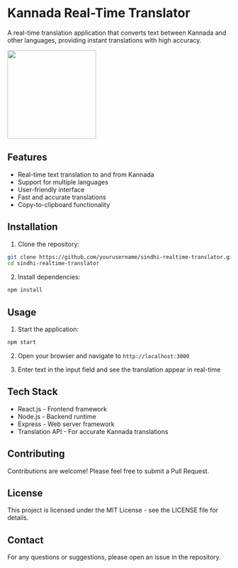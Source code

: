 # Kannada Real-Time Translator

A real-time translation application that converts text between Kannada and other languages, providing instant translations with high accuracy.

<img src="assets/Demo.png" width="200" margin="auto" />

## Features

- Real-time text translation to and from Kannada
- Support for multiple languages
- User-friendly interface
- Fast and accurate translations
- Copy-to-clipboard functionality

## Installation

1. Clone the repository:
```bash
git clone https://github.com/yourusername/sindhi-realtime-translator.git
cd sindhi-realtime-translator
```

2. Install dependencies:
```bash
npm install
```

## Usage

1. Start the application:
```bash
npm start
```

2. Open your browser and navigate to `http://localhost:3000`

3. Enter text in the input field and see the translation appear in real-time

## Tech Stack

- React.js - Frontend framework
- Node.js - Backend runtime
- Express - Web server framework
- Translation API - For accurate Kannada translations

## Contributing

Contributions are welcome! Please feel free to submit a Pull Request.

## License

This project is licensed under the MIT License - see the LICENSE file for details.

## Contact

For any questions or suggestions, please open an issue in the repository.